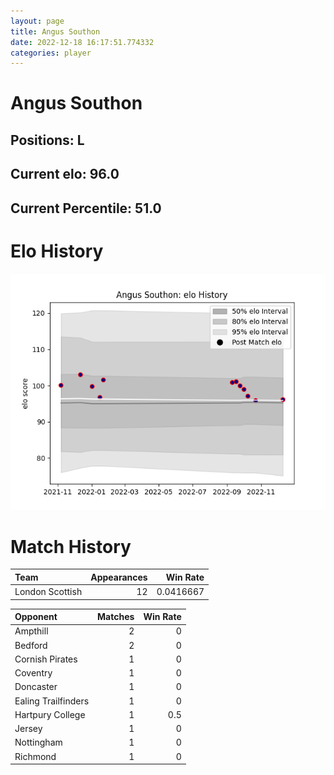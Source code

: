 ```yaml
---  
layout: page  
title: Angus Southon  
date: 2022-12-18 16:17:51.774332  
categories: player  
---
```

# Angus Southon

## Positions: L

## Current elo: 96.0

## Current Percentile: 51.0

# Elo History


![elo history](history_AngusSouthon.png)
# Match History


| Team            |   Appearances |   Win Rate |
|:----------------|--------------:|-----------:|
| London Scottish |            12 |  0.0416667 |

| Opponent            |   Matches |   Win Rate |
|:--------------------|----------:|-----------:|
| Ampthill            |         2 |        0   |
| Bedford             |         2 |        0   |
| Cornish Pirates     |         1 |        0   |
| Coventry            |         1 |        0   |
| Doncaster           |         1 |        0   |
| Ealing Trailfinders |         1 |        0   |
| Hartpury College    |         1 |        0.5 |
| Jersey              |         1 |        0   |
| Nottingham          |         1 |        0   |
| Richmond            |         1 |        0   |